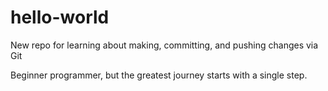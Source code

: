 # hello-world
New repo for learning about making, committing, and pushing changes via Git

Beginner programmer, but the greatest journey starts with a single step.
